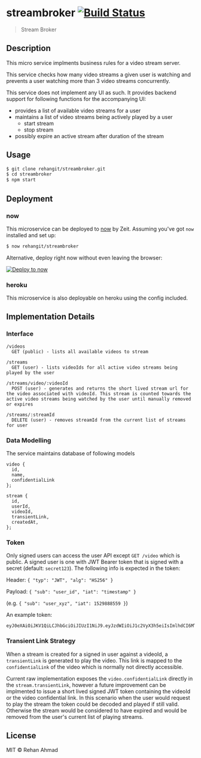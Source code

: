 # streambroker [![Build Status](https://travis-ci.org/rehangit/streambroker.svg?branch=master)](https://travis-ci.org/rehangit/streambroker)

> Stream Broker

## Description

This micro service implments business rules for a video stream server.

This service checks how many video streams a given user is watching
and prevents a user watching more than 3 video streams concurrently.

This service does not implement any UI as such. It provides backend support for following functions for the accompanying UI:

* provides a list of available video streams for a user
* maintains a list of video streams being actively played by a user 
  * start stream
  * stop stream
* possibly expire an active stream after duration of the stream

## Usage

```bash
$ git clone rehangit/streambroker.git
$ cd streambroker
$ npm start
```

## Deployment

### now

This microservice can be deployed to [now](https://zeit.co/now) by Zeit.
Assuming you've got `now` installed and set up:

```bash
$ now rehangit/streambroker
```

Alternative, deploy right now without even leaving the browser:

[![Deploy to now](https://deploy.now.sh/static/button.svg)](https://deploy.now.sh/?repo=https://github.com/rehangit/streambroker)

### heroku

This microservice is also deployable on heroku using the config included.

## Implementation Details

### 

### Interface
```
/videos 
  GET (public) - lists all available videos to stream

/streams
  GET (user) - lists videoIds for all active video streams being played by the user 
  
/streams/video/:videoId
  POST (user) - generates and returns the short lived stream url for the video associated with videoId. This stream is counted towards the active video streams being watched by the user until manually removed or expires

/streams/:streamId 
  DELETE (user) - removes streamId from the current list of streams for user

```

### Data Modelling

The service maintains database of following models

```
video {
  id,
  name,
  confidentialLink
};

stream {
  id,
  userId,
  videoId,      
  transientLink,
  createdAt,
};

```

### Token

Only signed users can access the user API except `GET /video` which is public.
A signed user is one with JWT Bearer token that is signed with a secret (default: `secret123`). The following info is expected in the token:

Header: `{
 "typ": "JWT",
 "alg": "HS256"
}`

Payload: `{
 "sub": "user_id",
 "iat": "timestamp"
}` 

(e.g. `{
 "sub": "user_xyz",
 "iat": 1529888559
}`)

An example token:
```
eyJ0eXAiOiJKV1QiLCJhbGciOiJIUzI1NiJ9.eyJzdWIiOiJ1c2VyX3h5eiIsImlhdCI6MTUyOTg4ODU1OSwianRpIjoiNmZjYjBkZjMtYmU1Yy00NzJlLThjOTItYTczYjZhNWVkOGIzIiwiZXhwIjoxNTI5ODkyMTY1fQ.olRWZqpUnedb3jVxz_a81NeHnEEgWg9mCcAqz9NOPfw
```


### Transient Link Strategy

When a stream is created for a signed in user against a videoId, a `transientLink` is generated to play the video. This link is mapped to the `confidentialLink` of the video which is normally not directly accessible. 

Current raw implementation exposes the `video.confidentialLink` directly in the `stream.transientLink`, however a future improvement can be implmented to issue a short lived signed JWT token containing the videoId or the video confidential link. In this scenario when the user would request to play the stream the token could be decoded and played if still valid. Otherwise the stream would be considered to have expired and would be removed from the user's current list of playing streams.




## License

MIT © Rehan Ahmad
